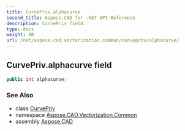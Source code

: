```yaml
---
title: CurvePriv.alphacurve
second_title: Aspose.CAD for .NET API Reference
description: CurvePriv field. 
type: docs
weight: 40
url: /net/aspose.cad.vectorization.common/curvepriv/alphacurve/
---
```

## CurvePriv.alphacurve field

```csharp
public int alphacurve;
```

### See Also

* class [CurvePriv](../)
* namespace [Aspose.CAD.Vectorization.Common](../../curvepriv/)
* assembly [Aspose.CAD](../../../)


